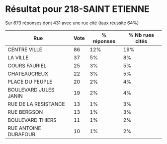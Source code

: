 # Résultat pour 218-SAINT ETIENNE

Sur 673 réponses dont 431 avec une rue cité (taux réussite 64%)

| Rue | Vote | % réponses | % Nb rues cités|
|-----|------|------------|----------------|
| CENTRE VILLE | 86 | 12% | 19%|
| LA VILLE | 37 | 5% | 8%|
| COURS FAURIEL | 25 | 3% | 5%|
| CHATEAUCREUX | 22 | 3% | 5%|
| PLACE DU PEUPLE | 20 | 2% | 4%|
| BOULEVARD JULES JANIN | 19 | 2% | 4%|
| RUE DE LA RESISTANCE | 13 | 1% | 3%|
| RUE BERGSON | 13 | 1% | 3%|
| BOULEVARD THIERS | 11 | 1% | 2%|
| RUE ANTOINE DURAFOUR | 10 | 1% | 2%|
